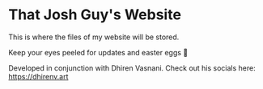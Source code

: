 # That Josh Guy's Website

This is where the files of  my website will be stored.

Keep your eyes peeled for updates and easter eggs 👀

Developed in conjunction with Dhiren Vasnani. Check out his socials here:
https://dhirenv.art
